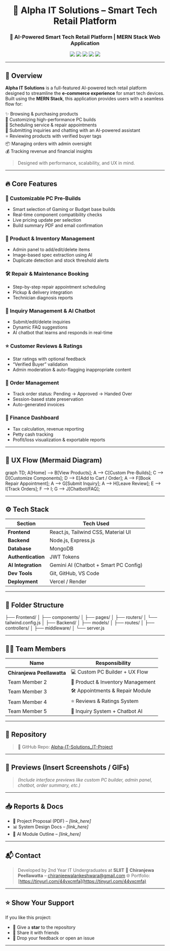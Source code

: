 <h1 align="center">🚀 Alpha IT Solutions – Smart Tech Retail Platform</h1>
<h3 align="center">🚀 AI-Powered Smart Tech Retail Platform | MERN Stack Web Application</h3>

<p align="center">
  <img src="https://img.shields.io/badge/MERN%20Stack-Full%20Project-blueviolet?style=flat-square" />
  <img src="https://img.shields.io/badge/React.js-Frontend-blue?style=flat-square&logo=react" />
  <img src="https://img.shields.io/badge/Node.js-Backend-green?style=flat-square&logo=node.js" />
  <img src="https://img.shields.io/badge/MongoDB-Database-brightgreen?style=flat-square&logo=mongodb" />
  <img src="https://img.shields.io/badge/TailwindCSS-UI-purple?style=flat-square&logo=tailwindcss" />
</p>

---

## 🧭 Overview

**Alpha IT Solutions** is a full-featured AI-powered tech retail platform designed to streamline the **e-commerce experience** for smart tech devices. Built using the **MERN Stack**, this application provides users with a seamless flow for:

✨ Browsing & purchasing products  
🧩 Customizing high-performance PC builds  
🔧 Scheduling service & repair appointments  
💬 Submitting inquiries and chatting with an AI-powered assistant  
⭐ Reviewing products with verified buyer tags  
📦 Managing orders with admin oversight  
💰 Tracking revenue and financial insights  

> Designed with performance, scalability, and UX in mind.

---

## 🔥 Core Features

### 🧩 Customizable PC Pre-Builds
- Smart selection of Gaming or Budget base builds
- Real-time component compatibility checks
- Live pricing update per selection
- Build summary PDF and email confirmation

### 🧰 Product & Inventory Management
- Admin panel to add/edit/delete items
- Image-based spec extraction using AI
- Duplicate detection and stock threshold alerts

### 🛠️ Repair & Maintenance Booking
- Step-by-step repair appointment scheduling
- Pickup & delivery integration
- Technician diagnosis reports

### 📩 Inquiry Management & AI Chatbot
- Submit/edit/delete inquiries  
- Dynamic FAQ suggestions  
- AI chatbot that learns and responds in real-time

### ⭐ Customer Reviews & Ratings
- Star ratings with optional feedback
- “Verified Buyer” validation
- Admin moderation & auto-flagging inappropriate content

### 🛒 Order Management
- Track order status: Pending → Approved → Handed Over
- Session-based state preservation
- Auto-generated invoices

### 💸 Finance Dashboard
- Tax calculation, revenue reporting
- Petty cash tracking
- Profit/loss visualization & exportable reports

---

## 🎨 UX Flow (Mermaid Diagram)


graph TD;
    A[Home] --> B[View Products];
    A --> C[Custom Pre-Builds];
    C --> D[Customize Components];
    D --> E[Add to Cart / Order];
    A --> F[Book Repair Appointment];
    A --> G[Submit Inquiry];
    A --> H[Leave Review];
    E --> I[Track Orders];
    F --> I;
    G --> J[Chatbot/FAQ];


---

## ⚙️ Tech Stack

| Section            | Tech Used                             |
| ------------------ | ------------------------------------- |
| **Frontend**       | React.js, Tailwind CSS, Material UI   |
| **Backend**        | Node.js, Express.js                   |
| **Database**       | MongoDB                               |
| **Authentication** | JWT Tokens                            |
| **AI Integration** | Gemini AI (Chatbot + Smart PC Config) |
| **Dev Tools**      | Git, GitHub, VS Code                  |
| **Deployment**     | Vercel / Render                       |

---

## 📁 Folder Structure


├── Frontend/
│   ├── components/
│   ├── pages/
│   ├── routers/
│   └── tailwind.config.js
│
├── Backend/
│   ├── models/
│   ├── routes/
│   ├── controllers/
│   ├── middleware/
│   └── server.js


---

## 👨‍💻 Team Members

| Name                       | Responsibility                    |
| -------------------------- | --------------------------------- |
| **Chiranjewa Peellawatta** | 💻 Custom PC Builder + UX Flow    |
| Team Member 2              | 🛒 Product & Inventory Management |
| Team Member 3              | 🛠️ Appointments & Repair Module  |
| Team Member 4              | ⭐ Reviews & Ratings System        |
| Team Member 5              | 📩 Inquiry System + Chatbot AI    |

---

## 🔗 Repository

> 📌 GitHub Repo: [Alpha-IT-Solutions\_IT-Project](https://github.com/chiraaax/Alpha-IT-Solutions_IT-Project)

---

## 📸 Previews (Insert Screenshots / GIFs)

> *(Include interface previews like custom PC builder, admin panel, chatbot, order summary, etc.)*

---

## 📥 Reports & Docs

* 📄 Project Proposal (PDF) – *\[link\_here]*
* 📊 System Design Docs – *\[link\_here]*
* 🧠 AI Module Outline – *\[link\_here]*

---

## 📬 Contact

> Developed by 2nd Year IT Undergraduates at **SLIIT**
> 📧 **Chiranjewa Peellawatta** – [chiranjeewalankeshwara@gmail.com](mailto:chiranjeewalankeshwara@gmail.com)
> 🌐 Portfolio: [https://tinyurl.com/44vxcmfa](https://tinyurl.com/44vxcmfa)

---

## ⭐ Show Your Support

If you like this project:

* 🌟 Give a **star** to the repository
* 🔁 Share it with friends
* 💬 Drop your feedback or open an issue

---
